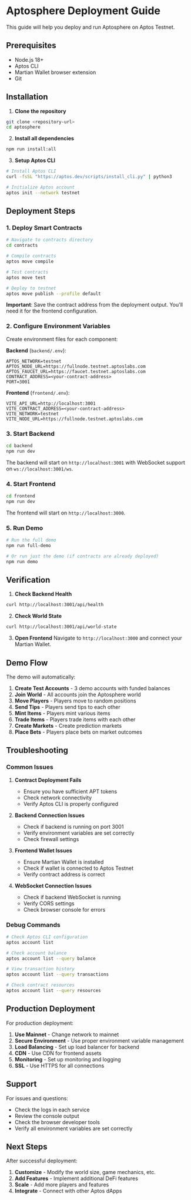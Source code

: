 # Aptosphere Deployment Guide

This guide will help you deploy and run Aptosphere on Aptos Testnet.

## Prerequisites

- Node.js 18+
- Aptos CLI
- Martian Wallet browser extension
- Git

## Installation

1. **Clone the repository**
```bash
git clone <repository-url>
cd aptosphere
```

2. **Install all dependencies**
```bash
npm run install:all
```

3. **Setup Aptos CLI**
```bash
# Install Aptos CLI
curl -fsSL "https://aptos.dev/scripts/install_cli.py" | python3

# Initialize Aptos account
aptos init --network testnet
```

## Deployment Steps

### 1. Deploy Smart Contracts

```bash
# Navigate to contracts directory
cd contracts

# Compile contracts
aptos move compile

# Test contracts
aptos move test

# Deploy to testnet
aptos move publish --profile default
```

**Important**: Save the contract address from the deployment output. You'll need it for the frontend configuration.

### 2. Configure Environment Variables

Create environment files for each component:

**Backend** (`backend/.env`):
```env
APTOS_NETWORK=testnet
APTOS_NODE_URL=https://fullnode.testnet.aptoslabs.com
APTOS_FAUCET_URL=https://faucet.testnet.aptoslabs.com
CONTRACT_ADDRESS=<your-contract-address>
PORT=3001
```

**Frontend** (`frontend/.env`):
```env
VITE_API_URL=http://localhost:3001
VITE_CONTRACT_ADDRESS=<your-contract-address>
VITE_NETWORK=testnet
VITE_NODE_URL=https://fullnode.testnet.aptoslabs.com
```

### 3. Start Backend

```bash
cd backend
npm run dev
```

The backend will start on `http://localhost:3001` with WebSocket support on `ws://localhost:3001/ws`.

### 4. Start Frontend

```bash
cd frontend
npm run dev
```

The frontend will start on `http://localhost:3000`.

### 5. Run Demo

```bash
# Run the full demo
npm run full-demo

# Or run just the demo (if contracts are already deployed)
npm run demo
```

## Verification

1. **Check Backend Health**
```bash
curl http://localhost:3001/api/health
```

2. **Check World State**
```bash
curl http://localhost:3001/api/world-state
```

3. **Open Frontend**
Navigate to `http://localhost:3000` and connect your Martian Wallet.

## Demo Flow

The demo will automatically:

1. **Create Test Accounts** - 3 demo accounts with funded balances
2. **Join World** - All accounts join the Aptosphere world
3. **Move Players** - Players move to random positions
4. **Send Tips** - Players send tips to each other
5. **Mint Items** - Players mint various items
6. **Trade Items** - Players trade items with each other
7. **Create Markets** - Create prediction markets
8. **Place Bets** - Players place bets on market outcomes

## Troubleshooting

### Common Issues

1. **Contract Deployment Fails**
   - Ensure you have sufficient APT tokens
   - Check network connectivity
   - Verify Aptos CLI is properly configured

2. **Backend Connection Issues**
   - Check if backend is running on port 3001
   - Verify environment variables are set correctly
   - Check firewall settings

3. **Frontend Wallet Issues**
   - Ensure Martian Wallet is installed
   - Check if wallet is connected to Aptos Testnet
   - Verify contract address is correct

4. **WebSocket Connection Issues**
   - Check if backend WebSocket is running
   - Verify CORS settings
   - Check browser console for errors

### Debug Commands

```bash
# Check Aptos CLI configuration
aptos account list

# Check account balance
aptos account list --query balance

# View transaction history
aptos account list --query transactions

# Check contract resources
aptos account list --query resources
```

## Production Deployment

For production deployment:

1. **Use Mainnet** - Change network to mainnet
2. **Secure Environment** - Use proper environment variable management
3. **Load Balancing** - Set up load balancer for backend
4. **CDN** - Use CDN for frontend assets
5. **Monitoring** - Set up monitoring and logging
6. **SSL** - Use HTTPS for all connections

## Support

For issues and questions:

- Check the logs in each service
- Review the console output
- Check the browser developer tools
- Verify all environment variables are set correctly

## Next Steps

After successful deployment:

1. **Customize** - Modify the world size, game mechanics, etc.
2. **Add Features** - Implement additional DeFi features
3. **Scale** - Add more players and features
4. **Integrate** - Connect with other Aptos dApps
